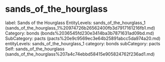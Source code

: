 # sands_of_the_hourglass

label: Sands of the Hourglass
EntityLevels: sands_of_the_hourglass_1 (sands_of_the_hourglass_1%20974726b26562400fb3d7917161216fb1.md)
Category: bonds (bonds%2036545fd230e3414ba3b7871631ad09bd.md)
SubCategory: pacts (pacts%20e9c9569ec3e64b25891abcc5da974a20.md)
entityLevels: sands_of_the_hourglass_1
category: bonds
subCategory: pacts
Self: sands_of_the_hourglass (sands_of_the_hourglass%207a4c74ebbd58415e905824762f236ad1.md)

[](Untitled%2041636382d1284bd288b8b8d01d7e4ca7.md)